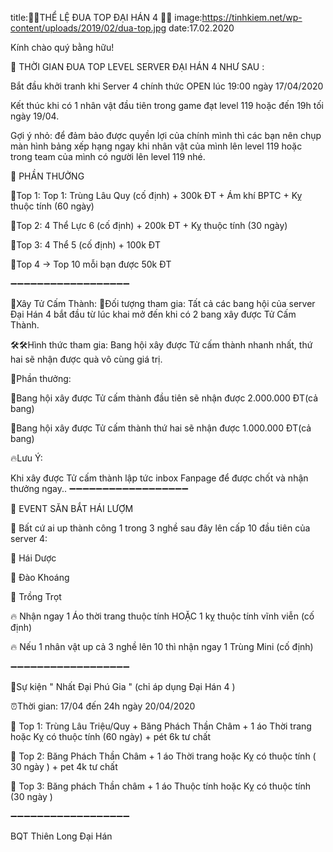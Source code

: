 title:🔔🔔THỂ LỆ ĐUA TOP ĐẠI HÁN 4 🔔🔔
image:https://tinhkiem.net/wp-content/uploads/2019/02/dua-top.jpg
date:17.02.2020

Kính chào quý bằng hữu!

🔔 THỜI GIAN ĐUA TOP LEVEL SERVER ĐẠI HÁN 4 NHƯ SAU :

Bắt đầu khởi tranh khi Server 4 chính thức OPEN lúc 19:00 ngày 17/04/2020

Kết thúc khi có 1 nhân vật đầu tiên trong game đạt level 119 hoặc đến 19h tối ngày 19/04.

Gợi ý nhỏ: để đảm bảo được quyền lợi của chính mình thì các bạn nên chụp màn hình bảng xếp hạng ngay khi nhân vật của mình lên level 119 hoặc trong team của mình có người lên level 119 nhé.

🔔 PHẦN THƯỞNG

💎Top 1: Top 1: Trùng Lâu Quy (cố định) + 300k ĐT + Ám khí BPTC + Kỵ thuộc tính (60 ngày)

💎Top 2: 4 Thể Lực 6 (cố định) + 200k ĐT + Kỵ thuộc tính (30 ngày)

💎Top 3: 4 Thể 5 (cố định) + 100k ĐT

💎Top 4 -> Top 10 mỗi bạn được 50k ĐT

➖➖➖➖➖➖➖➖➖➖➖➖➖➖➖➖➖➖

🎁Xây Tử Cấm Thành: 📌Đối tượng tham gia: Tất cả các bang hội của server Đại Hán 4 bắt đầu từ lúc khai mở đến khi có 2 bang xây được Tử Cấm Thành.

🛠🛠Hình thức tham gia: Bang hội xây được Tử cấm thành nhanh nhất, thứ hai sẽ nhận được quà vô cùng giá trị.

🔮Phần thưởng:

🎁Bang hội xây được Tử cấm thành đầu tiên sẽ nhận được 2.000.000 ĐT(cả bang)

🎁Bang hội xây được Tử cấm thành thứ hai sẽ nhận được 1.000.000 ĐT(cả bang)

🔥Lưu Ý:

Khi xây được Tử cấm thành lập tức inbox Fanpage để được chốt và nhận thưởng ngay..
➖➖➖➖➖➖➖➖➖➖➖➖➖➖➖➖➖➖

🎁 EVENT SĂN BẮT HÁI LƯỢM

📌 Bất cứ ai up thành công 1 trong 3 nghề sau đây lên cấp 10 đầu tiên của server 4:

💎 Hái Dược

💎 Đào Khoáng

💎 Trồng Trọt

🔥 Nhận ngay 1 Áo thời trang thuộc tính HOẶC 1 kỵ thuộc tính vĩnh viễn (cố định)

🔥 Nếu 1 nhân vật up cả 3 nghề lên 10 thì nhận ngay 1 Trùng Mini (cố định)

➖➖➖➖➖➖➖➖➖➖➖➖➖➖➖➖➖➖

🎁Sự kiện " Nhất Đại Phú Gia " (chỉ áp dụng Đại Hán 4 ) 

⏰Thời gian: 17/04 đến 24h ngày 20/04/2020

💎 Top 1: Trùng Lâu Triệu/Quy + Băng Phách Thần Châm + 1 áo Thời trang hoặc Kỵ có thuộc tính (60 ngày) + pét 6k tư chất

💎 Top 2: Băng Phách Thần Châm + 1 áo Thời trang hoặc Kỵ có thuộc tính ( 30 ngày ) + pet 4k tư chất

💎 Top 3: Băng phách Thần châm + 1 áo Thuộc tính hoặc Kỵ có thuộc tính (30 ngày )

➖➖➖➖➖➖➖➖➖➖➖➖➖➖➖➖➖➖

BQT Thiên Long Đại Hán 
